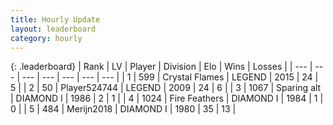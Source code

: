 ```yaml
---
title: Hourly Update
layout: leaderboard
category: hourly
---
```


{: .leaderboard}
| Rank | LV | Player | Division | Elo | Wins | Losses |
| --- | --- | --- | --- | --- | --- | --- |
| <span data-change="0">1</span> | 599 | <span title="ID: 163201">Crystal Flames</span> | LEGEND | <span data-change="0">2015</span> | <span data-change="0">24</span> | <span data-change="0">5</span> |
| <span data-change="4">2</span> | 50 | <span title="ID: 524744">Player524744</span> | LEGEND | <span data-change="58">2009</span> | <span data-change="7">24</span> | <span data-change="3">6</span> |
| <span data-change="-">3</span> | 1067 | <span title="ID: 203132">Sparing alt</span> | DIAMOND I | <span data-change="-">1986</span> | <span data-change="-">2</span> | <span data-change="-">1</span> |
| <span data-change="-1">4</span> | 1024 | <span title="ID: 357425">Fire Feathers</span> | DIAMOND I | <span data-change="0">1984</span> | <span data-change="0">1</span> | <span data-change="0">0</span> |
| <span data-change="-3">5</span> | 484 | <span title="ID: 489101">Merijn2018</span> | DIAMOND I | <span data-change="-25">1980</span> | <span data-change="3">35</span> | <span data-change="4">13</span> |
